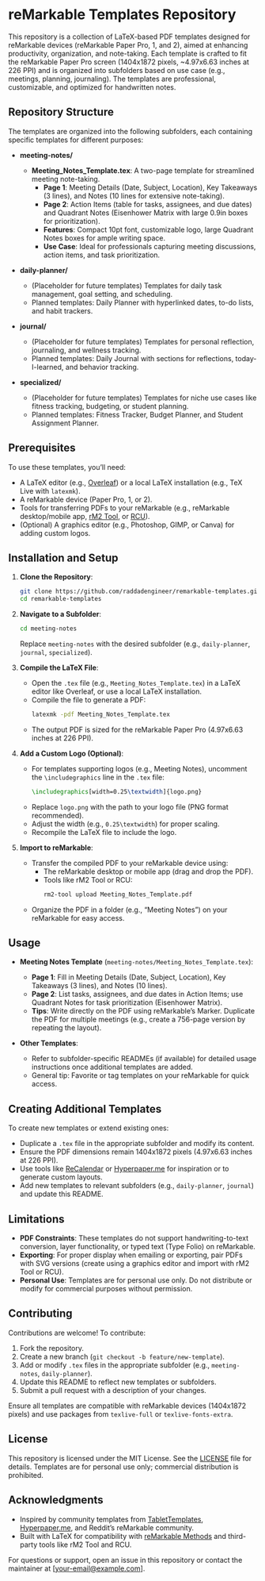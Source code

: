 # reMarkable Templates Repository

This repository is a collection of LaTeX-based PDF templates designed for reMarkable devices (reMarkable Paper Pro, 1, and 2), aimed at enhancing productivity, organization, and note-taking. Each template is crafted to fit the reMarkable Paper Pro screen (1404x1872 pixels, ~4.97x6.63 inches at 226 PPI) and is organized into subfolders based on use case (e.g., meetings, planning, journaling). The templates are professional, customizable, and optimized for handwritten notes.

## Repository Structure

The templates are organized into the following subfolders, each containing specific templates for different purposes:

- **meeting-notes/**
  - **Meeting_Notes_Template.tex**: A two-page template for streamlined meeting note-taking.
    - **Page 1**: Meeting Details (Date, Subject, Location), Key Takeaways (3 lines), and Notes (10 lines for extensive note-taking).
    - **Page 2**: Action Items (table for tasks, assignees, and due dates) and Quadrant Notes (Eisenhower Matrix with large 0.9in boxes for prioritization).
    - **Features**: Compact 10pt font, customizable logo, large Quadrant Notes boxes for ample writing space.
    - **Use Case**: Ideal for professionals capturing meeting discussions, action items, and task prioritization.

- **daily-planner/**
  - (Placeholder for future templates) Templates for daily task management, goal setting, and scheduling.
  - Planned templates: Daily Planner with hyperlinked dates, to-do lists, and habit trackers.

- **journal/**
  - (Placeholder for future templates) Templates for personal reflection, journaling, and wellness tracking.
  - Planned templates: Daily Journal with sections for reflections, today-I-learned, and behavior tracking.

- **specialized/**
  - (Placeholder for future templates) Templates for niche use cases like fitness tracking, budgeting, or student planning.
  - Planned templates: Fitness Tracker, Budget Planner, and Student Assignment Planner.

## Prerequisites

To use these templates, you’ll need:
- A LaTeX editor (e.g., [Overleaf](https://www.overleaf.com)) or a local LaTeX installation (e.g., TeX Live with `latexmk`).
- A reMarkable device (Paper Pro, 1, or 2).
- Tools for transferring PDFs to your reMarkable (e.g., reMarkable desktop/mobile app, [rM2 Tool](https://github.com/reMarkable/rm2-tool), or [RCU](https://github.com/reMarkable/rcu)).
- (Optional) A graphics editor (e.g., Photoshop, GIMP, or Canva) for adding custom logos.

## Installation and Setup

1. **Clone the Repository**:
   ```bash
   git clone https://github.com/raddadengineer/remarkable-templates.git
   cd remarkable-templates
   ```

2. **Navigate to a Subfolder**:
   ```bash
   cd meeting-notes
   ```
   Replace `meeting-notes` with the desired subfolder (e.g., `daily-planner`, `journal`, `specialized`).

3. **Compile the LaTeX File**:
   - Open the `.tex` file (e.g., `Meeting_Notes_Template.tex`) in a LaTeX editor like Overleaf, or use a local LaTeX installation.
   - Compile the file to generate a PDF:
     ```bash
     latexmk -pdf Meeting_Notes_Template.tex
     ```
   - The output PDF is sized for the reMarkable Paper Pro (4.97x6.63 inches at 226 PPI).

4. **Add a Custom Logo (Optional)**:
   - For templates supporting logos (e.g., Meeting Notes), uncomment the `\includegraphics` line in the `.tex` file:
     ```latex
     \includegraphics[width=0.25\textwidth]{logo.png}
     ```
   - Replace `logo.png` with the path to your logo file (PNG format recommended).
   - Adjust the width (e.g., `0.25\textwidth`) for proper scaling.
   - Recompile the LaTeX file to include the logo.

5. **Import to reMarkable**:
   - Transfer the compiled PDF to your reMarkable device using:
     - The reMarkable desktop or mobile app (drag and drop the PDF).
     - Tools like rM2 Tool or RCU:
       ```bash
       rm2-tool upload Meeting_Notes_Template.pdf
       ```
   - Organize the PDF in a folder (e.g., “Meeting Notes”) on your reMarkable for easy access.

## Usage

- **Meeting Notes Template** (`meeting-notes/Meeting_Notes_Template.tex`):
  - **Page 1**: Fill in Meeting Details (Date, Subject, Location), Key Takeaways (3 lines), and Notes (10 lines).
  - **Page 2**: List tasks, assignees, and due dates in Action Items; use Quadrant Notes for task prioritization (Eisenhower Matrix).
  - **Tips**: Write directly on the PDF using reMarkable’s Marker. Duplicate the PDF for multiple meetings (e.g., create a 756-page version by repeating the layout).

- **Other Templates**:
  - Refer to subfolder-specific READMEs (if available) for detailed usage instructions once additional templates are added.
  - General tip: Favorite or tag templates on your reMarkable for quick access.

## Creating Additional Templates

To create new templates or extend existing ones:
- Duplicate a `.tex` file in the appropriate subfolder and modify its content.
- Ensure the PDF dimensions remain 1404x1872 pixels (4.97x6.63 inches at 226 PPI).
- Use tools like [ReCalendar](https://recalendar.app) or [Hyperpaper.me](https://hyperpaper.me) for inspiration or to generate custom layouts.
- Add new templates to relevant subfolders (e.g., `daily-planner`, `journal`) and update this README.

## Limitations

- **PDF Constraints**: These templates do not support handwriting-to-text conversion, layer functionality, or typed text (Type Folio) on reMarkable.
- **Exporting**: For proper display when emailing or exporting, pair PDFs with SVG versions (create using a graphics editor and import with rM2 Tool or RCU).
- **Personal Use**: Templates are for personal use only. Do not distribute or modify for commercial purposes without permission.

## Contributing

Contributions are welcome! To contribute:
1. Fork the repository.
2. Create a new branch (`git checkout -b feature/new-template`).
3. Add or modify `.tex` files in the appropriate subfolder (e.g., `meeting-notes`, `daily-planner`).
4. Update this README to reflect new templates or subfolders.
5. Submit a pull request with a description of your changes.

Ensure all templates are compatible with reMarkable devices (1404x1872 pixels) and use packages from `texlive-full` or `texlive-fonts-extra`.

## License

This repository is licensed under the MIT License. See the [LICENSE](LICENSE) file for details. Templates are for personal use only; commercial distribution is prohibited.

## Acknowledgments

- Inspired by community templates from [TabletTemplates](https://tablettemplates.com), [Hyperpaper.me](https://hyperpaper.me), and Reddit’s reMarkable community.
- Built with LaTeX for compatibility with [reMarkable Methods](https://remarkable.com) and third-party tools like rM2 Tool and RCU.

For questions or support, open an issue in this repository or contact the maintainer at [your-email@example.com].
